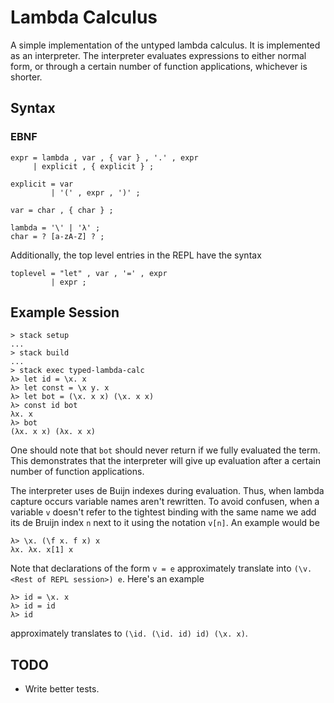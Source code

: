 
# Lambda Calculus

A simple implementation of the untyped lambda calculus. It is implemented as an
interpreter. The interpreter evaluates expressions to either normal form, or
through a certain number of function applications, whichever is shorter.

## Syntax

### EBNF

```
expr = lambda , var , { var } , '.' , expr
     | explicit , { explicit } ;

explicit = var
         | '(' , expr , ')' ;

var = char , { char } ;

lambda = '\' | 'λ' ;
char = ? [a-zA-Z] ? ;
```

Additionally, the top level entries in the REPL have the syntax
```
toplevel = "let" , var , '=' , expr
         | expr ;
```

## Example Session

```
> stack setup
...
> stack build
...
> stack exec typed-lambda-calc
λ> let id = \x. x
λ> let const = \x y. x
λ> let bot = (\x. x x) (\x. x x)
λ> const id bot
λx. x
λ> bot
(λx. x x) (λx. x x)
```

One should note that `bot` should never return if we fully evaluated the term.
This demonstrates that the interpreter will give up evaluation after a certain
number of function applications.

The interpreter uses de Buijn indexes during evaluation. Thus, when lambda
capture occurs variable names aren't rewritten. To avoid confusen, when a
variable `v` doesn't refer to the tightest binding with the same name we add its
de Bruijn index `n` next to it using the notation `v[n]`. An example would be
```
λ> \x. (\f x. f x) x
λx. λx. x[1] x
```

Note that declarations of the form `v = e` approximately translate into
`(\v. <Rest of REPL session>) e`. Here's an example
```
λ> id = \x. x
λ> id = id
λ> id
```
approximately translates to `(\id. (\id. id) id) (\x. x)`.

## TODO

- Write better tests.
